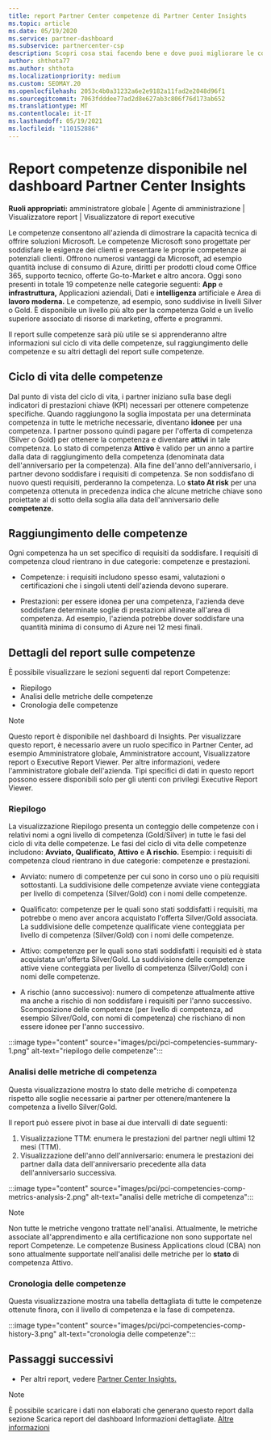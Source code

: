 ```yaml
---
title: report Partner Center competenze di Partner Center Insights
ms.topic: article
ms.date: 05/19/2020
ms.service: partner-dashboard
ms.subservice: partnercenter-csp
description: Scopri cosa stai facendo bene e dove puoi migliorare le competenze, i livelli di competenza e le offerte Microsoft per offrire soluzioni Microsoft.
author: shthota77
ms.author: shthota
ms.localizationpriority: medium
ms.custom: SEOMAY.20
ms.openlocfilehash: 2053c4b0a31232a6e2e9182a11fad2e2048d96f1
ms.sourcegitcommit: 7063fdddee77ad2d8e627ab3c806f76d173ab652
ms.translationtype: MT
ms.contentlocale: it-IT
ms.lasthandoff: 05/19/2021
ms.locfileid: "110152886"
---
```

# <a name="competencies-report-available-from-the-partner-center-insights-dashboard"></a>Report competenze disponibile nel dashboard Partner Center Insights

**Ruoli appropriati:** amministratore globale | Agente di amministrazione | Visualizzatore report | Visualizzatore di report executive

Le competenze consentono all'azienda di dimostrare la capacità tecnica di offrire soluzioni Microsoft. Le competenze Microsoft sono progettate per soddisfare le esigenze dei clienti e presentare le proprie competenze ai potenziali clienti. Offrono numerosi vantaggi da Microsoft, ad esempio quantità incluse di consumo di Azure, diritti per prodotti cloud come Office 365, supporto tecnico, offerte Go-to-Market e altro ancora. Oggi sono presenti in totale 19 competenze nelle categorie seguenti: **App** e **infrastruttura,** Applicazioni aziendali, Dati e **intelligenza** artificiale e Area di **lavoro moderna.** Le competenze, ad esempio, sono suddivise in livelli Silver o Gold. È disponibile un livello più alto per la competenza Gold e un livello superiore associato di risorse di marketing, offerte e programmi.  

Il report sulle competenze sarà più utile se si apprenderanno altre informazioni sul ciclo di vita delle competenze, sul raggiungimento delle competenze e su altri dettagli del report sulle competenze.

## <a name="competency-life-cycle"></a>Ciclo di vita delle competenze

Dal punto di vista del ciclo di vita, i partner iniziano sulla base degli indicatori di prestazioni chiave (KPI) necessari per ottenere competenze specifiche. Quando raggiungono la soglia impostata per una determinata competenza in tutte le metriche necessarie, diventano **idonee** per una competenza. I partner possono quindi pagare per l'offerta di competenza (Silver o Gold) per ottenere la competenza e diventare **attivi** in tale competenza. Lo stato di competenza **Attivo** è valido per un anno a partire dalla  data di raggiungimento della competenza (denominata data dell'anniversario per la competenza). Alla fine dell'anno dell'anniversario, i partner devono soddisfare i requisiti di competenza. Se non soddisfano di nuovo questi requisiti, perderanno la competenza. Lo **stato At risk** per una competenza ottenuta in precedenza indica che alcune metriche chiave sono proiettate al di sotto della soglia alla data dell'anniversario delle **competenze.**

## <a name="competency-attainment"></a>Raggiungimento delle competenze

Ogni competenza ha un set specifico di requisiti da soddisfare. I requisiti di competenza cloud rientrano in due categorie: competenze e prestazioni.

- Competenze: i requisiti includono spesso esami, valutazioni o certificazioni che i singoli utenti dell'azienda devono superare.

- Prestazioni: per essere idonea per una competenza, l'azienda deve soddisfare determinate soglie di prestazioni allineate all'area di competenza. Ad esempio, l'azienda potrebbe dover soddisfare una quantità minima di consumo di Azure nei 12 mesi finali.

## <a name="competencies-report-details"></a>Dettagli del report sulle competenze

È possibile visualizzare le sezioni seguenti dal report Competenze:

- Riepilogo
- Analisi delle metriche delle competenze
- Cronologia delle competenze

 > [!NOTE]
 > Questo report è disponibile nel dashboard di Insights. Per visualizzare questo report, è necessario avere un ruolo specifico in Partner Center, ad esempio Amministratore globale, Amministratore account, Visualizzatore report o Executive Report Viewer. Per altre informazioni, vedere l'amministratore globale dell'azienda. Tipi specifici di dati in questo report possono essere disponibili solo per gli utenti con privilegi Executive Report Viewer.

### <a name="summary"></a>Riepilogo

La visualizzazione Riepilogo presenta un conteggio delle competenze con i relativi nomi a ogni livello di competenza (Gold/Silver) in tutte le fasi del ciclo di vita delle competenze. Le fasi del ciclo di vita delle competenze includono: **Avviato,** **Qualificato,** **Attivo** e **A rischio.** Esempio: i requisiti di competenza cloud rientrano in due categorie: competenze e prestazioni.

- Avviato: numero di competenze per cui sono in corso uno o più requisiti sottostanti.
La suddivisione delle competenze avviate viene conteggiata per livello di competenza (Silver/Gold) con i nomi delle competenze.

- Qualificato: competenze per le quali sono stati soddisfatti i requisiti, ma potrebbe o meno aver ancora acquistato l'offerta Silver/Gold associata. La suddivisione delle competenze qualificate viene conteggiata per livello di competenza (Silver/Gold) con i nomi delle competenze.

- Attivo: competenze per le quali sono stati soddisfatti i requisiti ed è stata acquistata un'offerta Silver/Gold. La suddivisione delle competenze attive viene conteggiata per livello di competenza (Silver/Gold) con i nomi delle competenze.

- A rischio (anno successivo): numero di  competenze attualmente  attive ma anche a rischio di non soddisfare i requisiti per l'anno successivo.
Scomposizione delle competenze (per livello di competenza, ad esempio Silver/Gold, con nomi di competenza) che rischiano di non essere idonee per l'anno successivo.

:::image type="content" source="images/pci/pci-competencies-summary-1.png" alt-text="riepilogo delle competenze":::

### <a name="competency-metric-analysis"></a>Analisi delle metriche di competenza

Questa visualizzazione mostra lo stato delle metriche di competenza rispetto alle soglie necessarie ai partner per ottenere/mantenere la competenza a livello Silver/Gold. 

Il report può essere pivot in base ai due intervalli di date seguenti:

1. Visualizzazione TTM: enumera le prestazioni del partner negli ultimi 12 mesi (TTM).
2. Visualizzazione dell'anno dell'anniversario: enumera le prestazioni dei partner dalla data dell'anniversario precedente alla data dell'anniversario successiva.

:::image type="content" source="images/pci/pci-competencies-comp-metrics-analysis-2.png" alt-text="analisi delle metriche di competenza":::

> [!NOTE]
 > Non tutte le metriche vengono trattate nell'analisi. Attualmente, le metriche associate all'apprendimento e alla certificazione non sono supportate nel report Competenze. Le competenze Business Applications cloud (CBA) non sono attualmente supportate nell'analisi delle metriche per lo **stato** di competenza Attivo.

### <a name="competency-history"></a>Cronologia delle competenze

Questa visualizzazione mostra una tabella dettagliata di tutte le competenze ottenute finora, con il livello di competenza e la fase di competenza.

:::image type="content" source="images/pci/pci-competencies-comp-history-3.png" alt-text="cronologia delle competenze":::

## <a name="next-steps"></a>Passaggi successivi

- Per altri report, vedere [Partner Center Insights.](partner-center-insights.md)

>[!NOTE] 
> È possibile scaricare i dati non elaborati che generano questo report dalla sezione Scarica report del dashboard Informazioni dettagliate. [Altre informazioni](pci-download-reports.md) 
